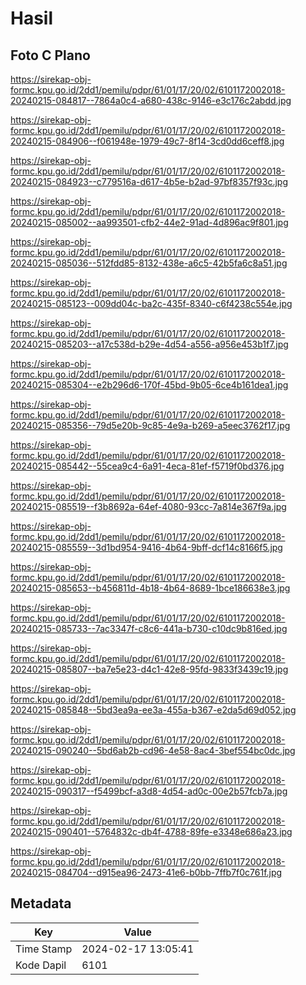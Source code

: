 # Hasil

## Foto C Plano

https://sirekap-obj-formc.kpu.go.id/2dd1/pemilu/pdpr/61/01/17/20/02/6101172002018-20240215-084817--7864a0c4-a680-438c-9146-e3c176c2abdd.jpg

https://sirekap-obj-formc.kpu.go.id/2dd1/pemilu/pdpr/61/01/17/20/02/6101172002018-20240215-084906--f061948e-1979-49c7-8f14-3cd0dd6ceff8.jpg

https://sirekap-obj-formc.kpu.go.id/2dd1/pemilu/pdpr/61/01/17/20/02/6101172002018-20240215-084923--c779516a-d617-4b5e-b2ad-97bf8357f93c.jpg

https://sirekap-obj-formc.kpu.go.id/2dd1/pemilu/pdpr/61/01/17/20/02/6101172002018-20240215-085002--aa993501-cfb2-44e2-91ad-4d896ac9f801.jpg

https://sirekap-obj-formc.kpu.go.id/2dd1/pemilu/pdpr/61/01/17/20/02/6101172002018-20240215-085036--512fdd85-8132-438e-a6c5-42b5fa6c8a51.jpg

https://sirekap-obj-formc.kpu.go.id/2dd1/pemilu/pdpr/61/01/17/20/02/6101172002018-20240215-085123--009dd04c-ba2c-435f-8340-c6f4238c554e.jpg

https://sirekap-obj-formc.kpu.go.id/2dd1/pemilu/pdpr/61/01/17/20/02/6101172002018-20240215-085203--a17c538d-b29e-4d54-a556-a956e453b1f7.jpg

https://sirekap-obj-formc.kpu.go.id/2dd1/pemilu/pdpr/61/01/17/20/02/6101172002018-20240215-085304--e2b296d6-170f-45bd-9b05-6ce4b161dea1.jpg

https://sirekap-obj-formc.kpu.go.id/2dd1/pemilu/pdpr/61/01/17/20/02/6101172002018-20240215-085356--79d5e20b-9c85-4e9a-b269-a5eec3762f17.jpg

https://sirekap-obj-formc.kpu.go.id/2dd1/pemilu/pdpr/61/01/17/20/02/6101172002018-20240215-085442--55cea9c4-6a91-4eca-81ef-f5719f0bd376.jpg

https://sirekap-obj-formc.kpu.go.id/2dd1/pemilu/pdpr/61/01/17/20/02/6101172002018-20240215-085519--f3b8692a-64ef-4080-93cc-7a814e367f9a.jpg

https://sirekap-obj-formc.kpu.go.id/2dd1/pemilu/pdpr/61/01/17/20/02/6101172002018-20240215-085559--3d1bd954-9416-4b64-9bff-dcf14c8166f5.jpg

https://sirekap-obj-formc.kpu.go.id/2dd1/pemilu/pdpr/61/01/17/20/02/6101172002018-20240215-085653--b456811d-4b18-4b64-8689-1bce186638e3.jpg

https://sirekap-obj-formc.kpu.go.id/2dd1/pemilu/pdpr/61/01/17/20/02/6101172002018-20240215-085733--7ac3347f-c8c6-441a-b730-c10dc9b816ed.jpg

https://sirekap-obj-formc.kpu.go.id/2dd1/pemilu/pdpr/61/01/17/20/02/6101172002018-20240215-085807--ba7e5e23-d4c1-42e8-95fd-9833f3439c19.jpg

https://sirekap-obj-formc.kpu.go.id/2dd1/pemilu/pdpr/61/01/17/20/02/6101172002018-20240215-085848--5bd3ea9a-ee3a-455a-b367-e2da5d69d052.jpg

https://sirekap-obj-formc.kpu.go.id/2dd1/pemilu/pdpr/61/01/17/20/02/6101172002018-20240215-090240--5bd6ab2b-cd96-4e58-8ac4-3bef554bc0dc.jpg

https://sirekap-obj-formc.kpu.go.id/2dd1/pemilu/pdpr/61/01/17/20/02/6101172002018-20240215-090317--f5499bcf-a3d8-4d54-ad0c-00e2b57fcb7a.jpg

https://sirekap-obj-formc.kpu.go.id/2dd1/pemilu/pdpr/61/01/17/20/02/6101172002018-20240215-090401--5764832c-db4f-4788-89fe-e3348e686a23.jpg

https://sirekap-obj-formc.kpu.go.id/2dd1/pemilu/pdpr/61/01/17/20/02/6101172002018-20240215-084704--d915ea96-2473-41e6-b0bb-7ffb7f0c761f.jpg


## Metadata

| Key        | Value               |
| ---------- | ------------------- |
| Time Stamp | 2024-02-17 13:05:41 |
| Kode Dapil | 6101                |



